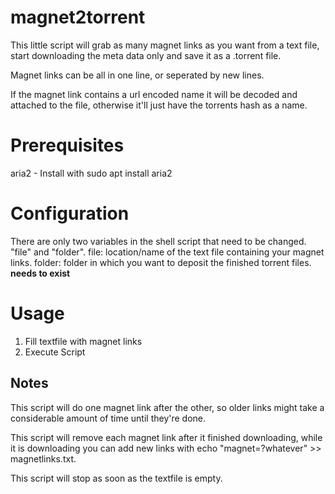 # magnet2torrent

This little script will grab as many magnet links as you want from a text file, start downloading the meta data only and save it as a .torrent file.

Magnet links can be all in one line, or seperated by new lines.

If the magnet link contains a url encoded name it will be decoded and attached to the file, otherwise it'll just have the torrents hash as a name.

# Prerequisites

aria2 - Install with sudo apt install aria2

# Configuration

There are only two variables in the shell script that need to be changed. "file" and "folder".
file: location/name of the text file containing your magnet links.
folder: folder in which you want to deposit the finished torrent files. **needs to exist**

# Usage

1. Fill textfile with magnet links
2. Execute Script

## Notes

This script will do one magnet link after the other, so older links might take a considerable amount of time until they're done.

This script will remove each magnet link after it finished downloading, while it is downloading you can add new links with echo "magnet=?whatever" >> magnetlinks.txt.

This script will stop as soon as the textfile is empty.
